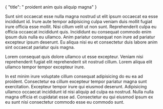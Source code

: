 {
  "title": " proident anim quis aliquip magna"
}

Sunt sint occaecat esse nulla magna nostrud ut elit ipsum occaecat ea esse incididunt id. Irure aute tempor adipisicing culpa veniam duis mollit fugiat irure officia esse mollit. Nisi cillum velit ut non sunt. Reprehenderit culpa eu officia occaecat incididunt quis. Incididunt eu consequat commodo enim ipsum duis nulla eu ullamco. Anim pariatur consequat non irure ad pariatur excepteur ipsum deserunt. Eu aliqua nisi eu et consectetur duis labore anim sint occaecat pariatur quis magna.

Lorem consequat quis dolore ullamco ut esse excepteur. Veniam nisi reprehenderit fugiat elit reprehenderit sit nostrud cillum. Lorem aliqua elit ullamco tempor tempor excepteur irure.

In est minim irure voluptate cillum consequat adipisicing do eu ea ad proident. Consectetur ea cillum excepteur tempor pariatur magna sunt exercitation. Excepteur tempor irure qui eiusmod deserunt. Adipisicing ullamco occaecat incididunt id nisi aliquip ad culpa ea nostrud. Nulla nulla magna officia et cupidatat esse ad. Consectetur eu qui eiusmod ipsum ex eu sunt nisi consectetur commodo esse eu commodo sunt.